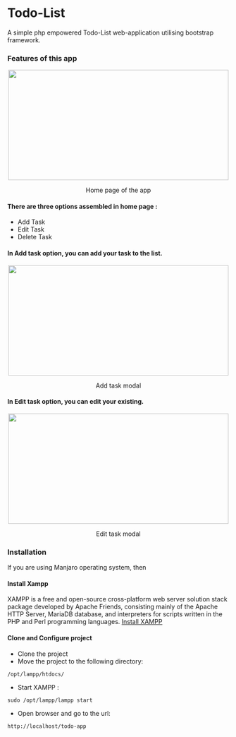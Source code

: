 # Todo-List

A simple php empowered Todo-List web-application utilising bootstrap framework.

### Features of this app

<p align = "center">
<img src="![home](https://github.com/Arif-Shahriar028/PHP-Todo-List/assets/61360727/b2478e8d-5085-4964-89e3-ae0b8519aa99)" width="500" height="250" />

<p align ="center">
Home page of the app </p>

#### There are three options assembled in home page :

- Add Task
- Edit Task
- Delete Task

#### In Add task option, you can add your task to the list.

<p align = "center">
<img src="![add](https://github.com/Arif-Shahriar028/PHP-Todo-List/assets/61360727/6723d66f-78c6-4756-a5ca-d43ef1d34247)
" width="500" height="250" />
  
  <p align ="center">
Add task modal </p>

#### In Edit task option, you can edit your existing.

<p align = "center">
<img src="![edit2](https://github.com/Arif-Shahriar028/PHP-Todo-List/assets/61360727/3ad59506-0b3b-4a32-978f-d10c14333ade)
" width="500" height="250" />
  
  <p align ="center">
Edit task modal </p>

### Installation

If you are using Manjaro operating system, then

#### Install Xampp

XAMPP is a free and open-source cross-platform web server solution stack package developed by Apache Friends, consisting mainly of the Apache HTTP Server, MariaDB database, and interpreters for scripts written in the PHP and Perl programming languages.
<a href = "https://www.apachefriends.org/"> Install XAMPP </a>

#### Clone and Configure project

- Clone the project
- Move the project to the following directory:

```
/opt/lampp/htdocs/
```

- Start XAMPP :

```
sudo /opt/lampp/lampp start
```

- Open browser and go to the url:

```
http://localhost/todo-app
```
